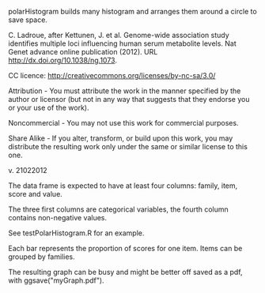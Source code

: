 polarHistogram builds many  histogram and arranges them around a circle to save space.

C. Ladroue, after Kettunen, J. et al. Genome-wide association study identifies multiple loci influencing human serum metabolite levels. Nat Genet advance online publication (2012). URL http://dx.doi.org/10.1038/ng.1073.

CC licence: http://creativecommons.org/licenses/by-nc-sa/3.0/ 

Attribution - You must attribute the work in the manner specified by the author or licensor (but not in any way that suggests that they endorse you or your use of the work).

Noncommercial - You may not use this work for commercial purposes.

Share Alike - If you alter, transform, or build upon this work, you may distribute the resulting work only under the same or similar license to this one. 

v. 21022012

The data frame is expected to have at least four columns: family, item, score and value. 

The three first columns are categorical variables, the fourth column contains non-negative values.

See testPolarHistogram.R for an example.

Each bar represents the proportion of scores for one item. Items can be grouped by families.

The resulting graph can be busy and might be better off saved as a pdf, with ggsave("myGraph.pdf").
